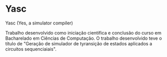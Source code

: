 # Yasc

Yasc (Yes, a simulator compiler)

Trabalho desenvolvido como iniciação cientifica e conclusão do curso em Bacharelado em Ciências de Computação. O trabalho desenvolvido teve o título de "Geração de simulador de tyransição de estados aplicados a circuitos sequenciaiais".
